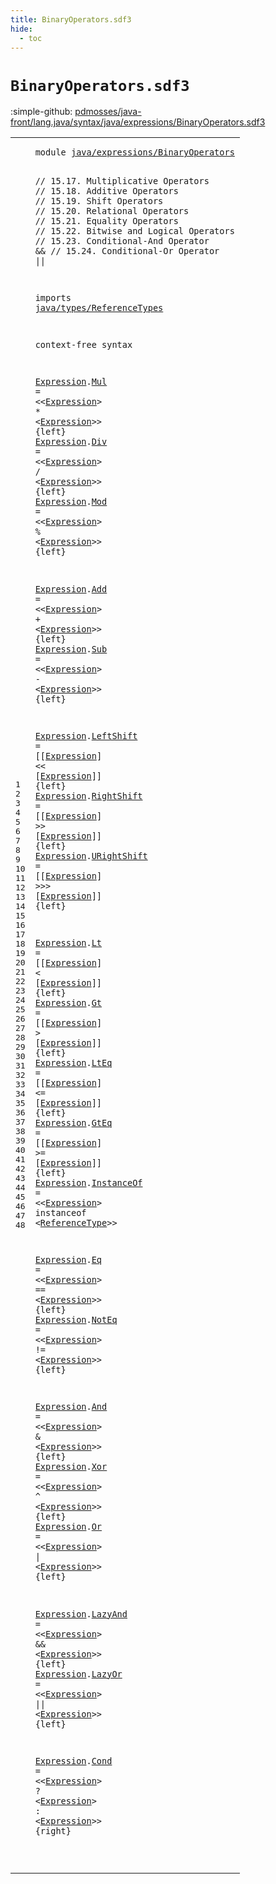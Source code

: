 ```yaml
---
title: BinaryOperators.sdf3
hide:
  - toc
---
```


# `BinaryOperators.sdf3`

:simple-github: [pdmosses/java-front/lang.java/syntax/java/expressions/BinaryOperators.sdf3]

[pdmosses/java-front/lang.java/syntax/java/expressions/BinaryOperators.sdf3]: https://github.com/pdmosses/java-front/blob/master/lang.java/syntax/java/expressions/BinaryOperators.sdf3 "The source file on GitHub"

<div class="sdf3"><table class="highlighttable"><tbody><tr><td class="linenos"><div class="linenodiv"><pre><span></span>1
2
3
4
5
6
7
8
9
10
11
12
13
14
15
16
17
18
19
20
21
22
23
24
25
26
27
28
29
30
31
32
33
34
35
36
37
38
39
40
41
42
43
44
45
46
47
48
</pre></div></td>
<td class="code"><pre><code><span class="keyword">module</span> <a href="../Main.sdf3#java/expressions/BinaryOperators_375_407" id="java/expressions/BinaryOperators_7_39" title="Referenced at ../Main.sdf3 line 16">java/expressions/BinaryOperators</a>

<span class="layout">// 15.17. Multiplicative Operators</span>
<span class="layout">// 15.18. Additive Operators</span>
<span class="layout">// 15.19. Shift Operators</span>
<span class="layout">// 15.20. Relational Operators</span>
<span class="layout">// 15.21. Equality Operators</span>
<span class="layout">// 15.22. Bitwise and Logical Operators</span>
<span class="layout">// 15.23. Conditional-And Operator &amp;&amp;</span>
<span class="layout">// 15.24. Conditional-Or Operator ||</span>

<span class="keyword">imports</span>
  <a href="../../types/ReferenceTypes.sdf3#java/types/ReferenceTypes_7_32" id="java/types/ReferenceTypes_317_342" title="Defined at ../../types/ReferenceTypes.sdf3 line 1">java/types/ReferenceTypes</a>

<span class="keyword">context-free syntax</span>
  
  <a href="#Expression_1619_1629" id="Expression_369_379" title="Referenced at line 44">Expression</a>.<span class="cons_Constructor"><a href="../Disambiguation.sdf3#Mul_1421_1424" id="Mul_380_383" title="Referenced at ../Disambiguation.sdf3 line 69">Mul</a></span> = &lt;&lt;<a href="#Expression_369_379" id="Expression_388_398" title="Defined at line 17, 18, 19, 21, 22, 24, 25, 26, 28, 29, 30, 31, 32, 34, 35, 37, 38, 39, 41, 42, 44">Expression</a>&gt; <span class="cons_String">*</span> &lt;<a href="#Expression_369_379" id="Expression_403_413" title="Defined at line 17, 18, 19, 21, 22, 24, 25, 26, 28, 29, 30, 31, 32, 34, 35, 37, 38, 39, 41, 42, 44">Expression</a>&gt;&gt; {<span class="keyword">left</span>}
  <a href="#Expression_1619_1629" id="Expression_425_435" title="Referenced at line 44">Expression</a>.<span class="cons_Constructor"><a href="../Disambiguation.sdf3#Div_1442_1445" id="Div_436_439" title="Referenced at ../Disambiguation.sdf3 line 70">Div</a></span> = &lt;&lt;<a href="#Expression_369_379" id="Expression_444_454" title="Defined at line 17, 18, 19, 21, 22, 24, 25, 26, 28, 29, 30, 31, 32, 34, 35, 37, 38, 39, 41, 42, 44">Expression</a>&gt; <span class="cons_String">/</span> &lt;<a href="#Expression_369_379" id="Expression_459_469" title="Defined at line 17, 18, 19, 21, 22, 24, 25, 26, 28, 29, 30, 31, 32, 34, 35, 37, 38, 39, 41, 42, 44">Expression</a>&gt;&gt; {<span class="keyword">left</span>}
  <a href="#Expression_1619_1629" id="Expression_481_491" title="Referenced at line 44">Expression</a>.<span class="cons_Constructor"><a href="../Disambiguation.sdf3#Mod_1463_1466" id="Mod_492_495" title="Referenced at ../Disambiguation.sdf3 line 71">Mod</a></span> = &lt;&lt;<a href="#Expression_369_379" id="Expression_500_510" title="Defined at line 17, 18, 19, 21, 22, 24, 25, 26, 28, 29, 30, 31, 32, 34, 35, 37, 38, 39, 41, 42, 44">Expression</a>&gt; <span class="cons_String">%</span> &lt;<a href="#Expression_369_379" id="Expression_515_525" title="Defined at line 17, 18, 19, 21, 22, 24, 25, 26, 28, 29, 30, 31, 32, 34, 35, 37, 38, 39, 41, 42, 44">Expression</a>&gt;&gt; {<span class="keyword">left</span>}
  
  <a href="#Expression_1619_1629" id="Expression_540_550" title="Referenced at line 44">Expression</a>.<span class="cons_Constructor"><a href="../Disambiguation.sdf3#Add_1496_1499" id="Add_551_554" title="Referenced at ../Disambiguation.sdf3 line 73">Add</a></span> = &lt;&lt;<a href="#Expression_369_379" id="Expression_559_569" title="Defined at line 17, 18, 19, 21, 22, 24, 25, 26, 28, 29, 30, 31, 32, 34, 35, 37, 38, 39, 41, 42, 44">Expression</a>&gt; <span class="cons_String">+</span> &lt;<a href="#Expression_369_379" id="Expression_574_584" title="Defined at line 17, 18, 19, 21, 22, 24, 25, 26, 28, 29, 30, 31, 32, 34, 35, 37, 38, 39, 41, 42, 44">Expression</a>&gt;&gt; {<span class="keyword">left</span>}
  <a href="#Expression_1619_1629" id="Expression_596_606" title="Referenced at line 44">Expression</a>.<span class="cons_Constructor"><a href="../Disambiguation.sdf3#Sub_1516_1519" id="Sub_607_610" title="Referenced at ../Disambiguation.sdf3 line 74">Sub</a></span> = &lt;&lt;<a href="#Expression_369_379" id="Expression_615_625" title="Defined at line 17, 18, 19, 21, 22, 24, 25, 26, 28, 29, 30, 31, 32, 34, 35, 37, 38, 39, 41, 42, 44">Expression</a>&gt; <span class="cons_String">-</span> &lt;<a href="#Expression_369_379" id="Expression_630_640" title="Defined at line 17, 18, 19, 21, 22, 24, 25, 26, 28, 29, 30, 31, 32, 34, 35, 37, 38, 39, 41, 42, 44">Expression</a>&gt;&gt; {<span class="keyword">left</span>}
  
  <a href="#Expression_1619_1629" id="Expression_655_665" title="Referenced at line 44">Expression</a>.<span class="cons_Constructor"><a href="../Disambiguation.sdf3#LeftShift_1549_1558" id="LeftShift_666_675" title="Referenced at ../Disambiguation.sdf3 line 76">LeftShift</a></span> = [[<a href="#Expression_369_379" id="Expression_680_690" title="Defined at line 17, 18, 19, 21, 22, 24, 25, 26, 28, 29, 30, 31, 32, 34, 35, 37, 38, 39, 41, 42, 44">Expression</a>] <span class="cons_String">&lt;&lt;</span> [<a href="#Expression_369_379" id="Expression_696_706" title="Defined at line 17, 18, 19, 21, 22, 24, 25, 26, 28, 29, 30, 31, 32, 34, 35, 37, 38, 39, 41, 42, 44">Expression</a>]] {<span class="keyword">left</span>}
  <a href="#Expression_1619_1629" id="Expression_718_728" title="Referenced at line 44">Expression</a>.<span class="cons_Constructor"><a href="../Disambiguation.sdf3#RightShift_1575_1585" id="RightShift_729_739" title="Referenced at ../Disambiguation.sdf3 line 77">RightShift</a></span> = [[<a href="#Expression_369_379" id="Expression_744_754" title="Defined at line 17, 18, 19, 21, 22, 24, 25, 26, 28, 29, 30, 31, 32, 34, 35, 37, 38, 39, 41, 42, 44">Expression</a>] <span class="cons_String">&gt;&gt;</span> [<a href="#Expression_369_379" id="Expression_760_770" title="Defined at line 17, 18, 19, 21, 22, 24, 25, 26, 28, 29, 30, 31, 32, 34, 35, 37, 38, 39, 41, 42, 44">Expression</a>]] {<span class="keyword">left</span>}
  <a href="#Expression_1619_1629" id="Expression_782_792" title="Referenced at line 44">Expression</a>.<span class="cons_Constructor"><a href="../Disambiguation.sdf3#URightShift_1602_1613" id="URightShift_793_804" title="Referenced at ../Disambiguation.sdf3 line 78">URightShift</a></span> = [[<a href="#Expression_369_379" id="Expression_809_819" title="Defined at line 17, 18, 19, 21, 22, 24, 25, 26, 28, 29, 30, 31, 32, 34, 35, 37, 38, 39, 41, 42, 44">Expression</a>] <span class="cons_String">&gt;&gt;&gt;</span> [<a href="#Expression_369_379" id="Expression_826_836" title="Defined at line 17, 18, 19, 21, 22, 24, 25, 26, 28, 29, 30, 31, 32, 34, 35, 37, 38, 39, 41, 42, 44">Expression</a>]] {<span class="keyword">left</span>}
  
  <a href="#Expression_1619_1629" id="Expression_851_861" title="Referenced at line 44">Expression</a>.<span class="cons_Constructor"><a href="../Disambiguation.sdf3#Lt_1670_1672" id="Lt_862_864" title="Referenced at ../Disambiguation.sdf3 line 81">Lt</a></span>   = [[<a href="#Expression_369_379" id="Expression_871_881" title="Defined at line 17, 18, 19, 21, 22, 24, 25, 26, 28, 29, 30, 31, 32, 34, 35, 37, 38, 39, 41, 42, 44">Expression</a>] <span class="cons_String">&lt;</span> [<a href="#Expression_369_379" id="Expression_886_896" title="Defined at line 17, 18, 19, 21, 22, 24, 25, 26, 28, 29, 30, 31, 32, 34, 35, 37, 38, 39, 41, 42, 44">Expression</a>]] {<span class="keyword">left</span>}
  <a href="#Expression_1619_1629" id="Expression_908_918" title="Referenced at line 44">Expression</a>.<span class="cons_Constructor"><a href="../Disambiguation.sdf3#Gt_1689_1691" id="Gt_919_921" title="Referenced at ../Disambiguation.sdf3 line 82">Gt</a></span>   = [[<a href="#Expression_369_379" id="Expression_928_938" title="Defined at line 17, 18, 19, 21, 22, 24, 25, 26, 28, 29, 30, 31, 32, 34, 35, 37, 38, 39, 41, 42, 44">Expression</a>] <span class="cons_String">&gt;</span> [<a href="#Expression_369_379" id="Expression_943_953" title="Defined at line 17, 18, 19, 21, 22, 24, 25, 26, 28, 29, 30, 31, 32, 34, 35, 37, 38, 39, 41, 42, 44">Expression</a>]] {<span class="keyword">left</span>}
  <a href="#Expression_1619_1629" id="Expression_965_975" title="Referenced at line 44">Expression</a>.<span class="cons_Constructor"><a href="../Disambiguation.sdf3#LtEq_1708_1712" id="LtEq_976_980" title="Referenced at ../Disambiguation.sdf3 line 83">LtEq</a></span> = [[<a href="#Expression_369_379" id="Expression_985_995" title="Defined at line 17, 18, 19, 21, 22, 24, 25, 26, 28, 29, 30, 31, 32, 34, 35, 37, 38, 39, 41, 42, 44">Expression</a>] <span class="cons_String">&lt;=</span> [<a href="#Expression_369_379" id="Expression_1001_1011" title="Defined at line 17, 18, 19, 21, 22, 24, 25, 26, 28, 29, 30, 31, 32, 34, 35, 37, 38, 39, 41, 42, 44">Expression</a>]] {<span class="keyword">left</span>}
  <a href="#Expression_1619_1629" id="Expression_1023_1033" title="Referenced at line 44">Expression</a>.<span class="cons_Constructor"><a href="../Disambiguation.sdf3#GtEq_1729_1733" id="GtEq_1034_1038" title="Referenced at ../Disambiguation.sdf3 line 84">GtEq</a></span> = [[<a href="#Expression_369_379" id="Expression_1043_1053" title="Defined at line 17, 18, 19, 21, 22, 24, 25, 26, 28, 29, 30, 31, 32, 34, 35, 37, 38, 39, 41, 42, 44">Expression</a>] <span class="cons_String">&gt;=</span> [<a href="#Expression_369_379" id="Expression_1059_1069" title="Defined at line 17, 18, 19, 21, 22, 24, 25, 26, 28, 29, 30, 31, 32, 34, 35, 37, 38, 39, 41, 42, 44">Expression</a>]] {<span class="keyword">left</span>}
  <a href="#Expression_1619_1629" id="Expression_1081_1091" title="Referenced at line 44">Expression</a>.<span class="cons_Constructor"><a href="../Disambiguation.sdf3#InstanceOf_1643_1653" id="InstanceOf_1092_1102" title="Referenced at ../Disambiguation.sdf3 line 80">InstanceOf</a></span> = &lt;&lt;<a href="#Expression_369_379" id="Expression_1107_1117" title="Defined at line 17, 18, 19, 21, 22, 24, 25, 26, 28, 29, 30, 31, 32, 34, 35, 37, 38, 39, 41, 42, 44">Expression</a>&gt; <span class="cons_String">instanceof</span> &lt;<a href="../../types/ReferenceTypes.sdf3#ReferenceType_218_231" id="ReferenceType_1131_1144" title="Defined at ../../types/ReferenceTypes.sdf3 line 13, 23, 24">ReferenceType</a>&gt;&gt;
  
  <a href="#Expression_1619_1629" id="Expression_1152_1162" title="Referenced at line 44">Expression</a>.<span class="cons_Constructor"><a href="../Disambiguation.sdf3#Eq_1763_1765" id="Eq_1163_1165" title="Referenced at ../Disambiguation.sdf3 line 86">Eq</a></span>    = &lt;&lt;<a href="#Expression_369_379" id="Expression_1173_1183" title="Defined at line 17, 18, 19, 21, 22, 24, 25, 26, 28, 29, 30, 31, 32, 34, 35, 37, 38, 39, 41, 42, 44">Expression</a>&gt; <span class="cons_String">==</span> &lt;<a href="#Expression_369_379" id="Expression_1189_1199" title="Defined at line 17, 18, 19, 21, 22, 24, 25, 26, 28, 29, 30, 31, 32, 34, 35, 37, 38, 39, 41, 42, 44">Expression</a>&gt;&gt; {<span class="keyword">left</span>}
  <a href="#Expression_1619_1629" id="Expression_1211_1221" title="Referenced at line 44">Expression</a>.<span class="cons_Constructor"><a href="../Disambiguation.sdf3#NotEq_1782_1787" id="NotEq_1222_1227" title="Referenced at ../Disambiguation.sdf3 line 87">NotEq</a></span> = &lt;&lt;<a href="#Expression_369_379" id="Expression_1232_1242" title="Defined at line 17, 18, 19, 21, 22, 24, 25, 26, 28, 29, 30, 31, 32, 34, 35, 37, 38, 39, 41, 42, 44">Expression</a>&gt; <span class="cons_String">!=</span> &lt;<a href="#Expression_369_379" id="Expression_1248_1258" title="Defined at line 17, 18, 19, 21, 22, 24, 25, 26, 28, 29, 30, 31, 32, 34, 35, 37, 38, 39, 41, 42, 44">Expression</a>&gt;&gt; {<span class="keyword">left</span>}
  
  <a href="#Expression_1619_1629" id="Expression_1273_1283" title="Referenced at line 44">Expression</a>.<span class="cons_Constructor"><a href="../Disambiguation.sdf3#And_1805_1808" id="And_1284_1287" title="Referenced at ../Disambiguation.sdf3 line 88">And</a></span> = &lt;&lt;<a href="#Expression_369_379" id="Expression_1292_1302" title="Defined at line 17, 18, 19, 21, 22, 24, 25, 26, 28, 29, 30, 31, 32, 34, 35, 37, 38, 39, 41, 42, 44">Expression</a>&gt; <span class="cons_String">&amp;</span> &lt;<a href="#Expression_369_379" id="Expression_1307_1317" title="Defined at line 17, 18, 19, 21, 22, 24, 25, 26, 28, 29, 30, 31, 32, 34, 35, 37, 38, 39, 41, 42, 44">Expression</a>&gt;&gt; {<span class="keyword">left</span>}
  <a href="#Expression_1619_1629" id="Expression_1329_1339" title="Referenced at line 44">Expression</a>.<span class="cons_Constructor"><a href="../Disambiguation.sdf3#Xor_1824_1827" id="Xor_1340_1343" title="Referenced at ../Disambiguation.sdf3 line 89">Xor</a></span> = &lt;&lt;<a href="#Expression_369_379" id="Expression_1348_1358" title="Defined at line 17, 18, 19, 21, 22, 24, 25, 26, 28, 29, 30, 31, 32, 34, 35, 37, 38, 39, 41, 42, 44">Expression</a>&gt; <span class="cons_String">^</span> &lt;<a href="#Expression_369_379" id="Expression_1363_1373" title="Defined at line 17, 18, 19, 21, 22, 24, 25, 26, 28, 29, 30, 31, 32, 34, 35, 37, 38, 39, 41, 42, 44">Expression</a>&gt;&gt; {<span class="keyword">left</span>}
  <a href="#Expression_1619_1629" id="Expression_1385_1395" title="Referenced at line 44">Expression</a>.<span class="cons_Constructor"><a href="../Disambiguation.sdf3#Or_1843_1845" id="Or_1396_1398" title="Referenced at ../Disambiguation.sdf3 line 90">Or</a></span>  = &lt;&lt;<a href="#Expression_369_379" id="Expression_1404_1414" title="Defined at line 17, 18, 19, 21, 22, 24, 25, 26, 28, 29, 30, 31, 32, 34, 35, 37, 38, 39, 41, 42, 44">Expression</a>&gt; <span class="cons_String">|</span> &lt;<a href="#Expression_369_379" id="Expression_1419_1429" title="Defined at line 17, 18, 19, 21, 22, 24, 25, 26, 28, 29, 30, 31, 32, 34, 35, 37, 38, 39, 41, 42, 44">Expression</a>&gt;&gt; {<span class="keyword">left</span>}
  
  <a href="#Expression_1619_1629" id="Expression_1444_1454" title="Referenced at line 44">Expression</a>.<span class="cons_Constructor"><a href="../Disambiguation.sdf3#LazyAnd_1861_1868" id="LazyAnd_1455_1462" title="Referenced at ../Disambiguation.sdf3 line 91">LazyAnd</a></span> = &lt;&lt;<a href="#Expression_369_379" id="Expression_1467_1477" title="Defined at line 17, 18, 19, 21, 22, 24, 25, 26, 28, 29, 30, 31, 32, 34, 35, 37, 38, 39, 41, 42, 44">Expression</a>&gt; <span class="cons_String">&amp;&amp;</span> &lt;<a href="#Expression_369_379" id="Expression_1483_1493" title="Defined at line 17, 18, 19, 21, 22, 24, 25, 26, 28, 29, 30, 31, 32, 34, 35, 37, 38, 39, 41, 42, 44">Expression</a>&gt;&gt; {<span class="keyword">left</span>}
  <a href="#Expression_1619_1629" id="Expression_1505_1515" title="Referenced at line 44">Expression</a>.<span class="cons_Constructor"><a href="../Disambiguation.sdf3#LazyOr_1884_1890" id="LazyOr_1516_1522" title="Referenced at ../Disambiguation.sdf3 line 92">LazyOr</a></span>  = &lt;&lt;<a href="#Expression_369_379" id="Expression_1528_1538" title="Defined at line 17, 18, 19, 21, 22, 24, 25, 26, 28, 29, 30, 31, 32, 34, 35, 37, 38, 39, 41, 42, 44">Expression</a>&gt; <span class="cons_String">||</span> &lt;<a href="#Expression_369_379" id="Expression_1544_1554" title="Defined at line 17, 18, 19, 21, 22, 24, 25, 26, 28, 29, 30, 31, 32, 34, 35, 37, 38, 39, 41, 42, 44">Expression</a>&gt;&gt; {<span class="keyword">left</span>}
  
  <a href="#Expression_1619_1629" id="Expression_1569_1579" title="Referenced at line 44">Expression</a>.<span class="cons_Constructor"><a href="../Disambiguation.sdf3#Cond_1906_1910" id="Cond_1580_1584" title="Referenced at ../Disambiguation.sdf3 line 93">Cond</a></span> = &lt;&lt;<a href="#Expression_369_379" id="Expression_1589_1599" title="Defined at line 17, 18, 19, 21, 22, 24, 25, 26, 28, 29, 30, 31, 32, 34, 35, 37, 38, 39, 41, 42, 44">Expression</a>&gt; <span class="cons_String">?</span> &lt;<a href="#Expression_369_379" id="Expression_1604_1614" title="Defined at line 17, 18, 19, 21, 22, 24, 25, 26, 28, 29, 30, 31, 32, 34, 35, 37, 38, 39, 41, 42, 44">Expression</a>&gt; <span class="cons_String">:</span> &lt;<a href="#Expression_369_379" id="Expression_1619_1629" title="Defined at line 17, 18, 19, 21, 22, 24, 25, 26, 28, 29, 30, 31, 32, 34, 35, 37, 38, 39, 41, 42, 44">Expression</a>&gt;&gt; {<span class="keyword">right</span>}
  
  
  
  
</code></pre></td></tr></tbody></table></div>